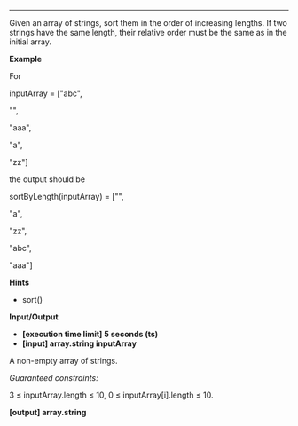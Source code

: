 ---

Given an array of strings, sort them in the order of increasing lengths. If two strings have the same length, their relative order must be the same as in the initial array.

**Example**

For

inputArray = ["abc",

"",

"aaa",

"a",

"zz"]

the output should be

sortByLength(inputArray) = ["",

"a",

"zz",

"abc",

"aaa"]

**Hints**

- sort()

**Input/Output**

- **[execution time limit] 5 seconds (ts)**
- **[input] array.string inputArray**

A non-empty array of strings.

_Guaranteed constraints:_

3 ≤ inputArray.length ≤ 10,
0 ≤ inputArray[i].length ≤ 10.

**[output] array.string**
